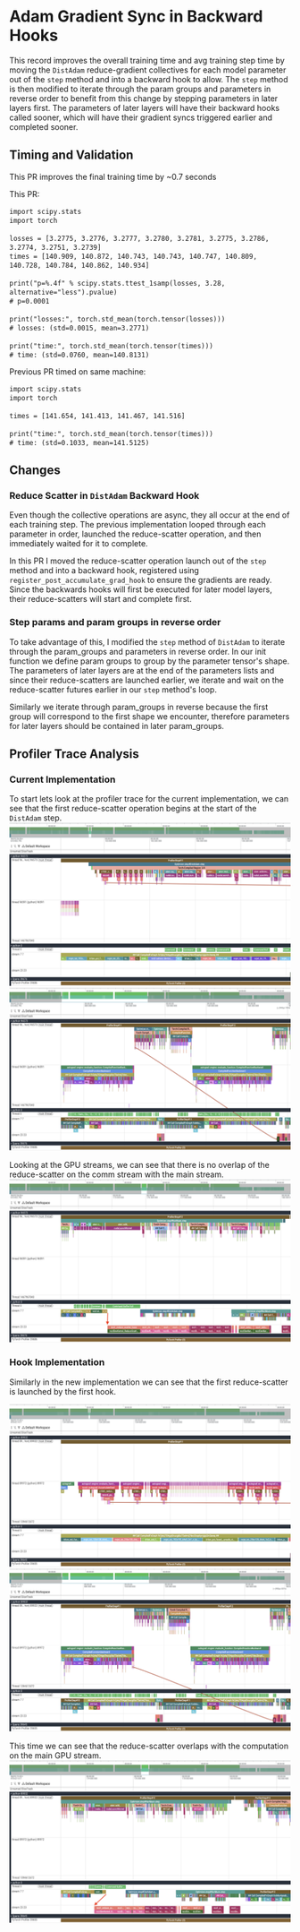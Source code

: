 # Adam Gradient Sync in Backward Hooks

This record improves the overall training time and avg training step time by moving the `DistAdam` reduce-gradient collectives for each model parameter out of the `step` method and into a backward hook to allow. The `step` method is then modified to iterate through the param groups and parameters in reverse order to benefit from this change by stepping parameters in later layers first. The parameters of later layers will have their backward hooks called sooner, which will have their gradient syncs triggered earlier and completed sooner.


## Timing and Validation

This PR improves the final training time by ~0.7 seconds

This PR:

```
import scipy.stats
import torch

losses = [3.2775, 3.2776, 3.2777, 3.2780, 3.2781, 3.2775, 3.2786, 3.2774, 3.2751, 3.2739]
times = [140.909, 140.872, 140.743, 140.743, 140.747, 140.809, 140.728, 140.784, 140.862, 140.934]

print("p=%.4f" % scipy.stats.ttest_1samp(losses, 3.28, alternative="less").pvalue)
# p=0.0001

print("losses:", torch.std_mean(torch.tensor(losses)))
# losses: (std=0.0015, mean=3.2771)

print("time:", torch.std_mean(torch.tensor(times)))
# time: (std=0.0760, mean=140.8131)
```

Previous PR timed on same machine:

```
import scipy.stats
import torch

times = [141.654, 141.413, 141.467, 141.516]

print("time:", torch.std_mean(torch.tensor(times)))
# time: (std=0.1033, mean=141.5125)
```

## Changes


### Reduce Scatter in `DistAdam` Backward Hook

Even though the collective operations are async, they all occur at the end of each training step. The previous implementation looped through each parameter in order, launched the reduce-scatter operation, and then immediately waited for it to complete.

In this PR I moved the reduce-scatter operation launch out of the `step` method and into a backward hook, registered using `register_post_accumulate_grad_hook` to ensure the gradients are ready. Since the backwards hooks will first be executed for later model layers, their reduce-scatters will start and complete first.


### Step params and param groups in reverse order

To take advantage of this, I modified the `step` method of `DistAdam` to iterate through the param_groups and parameters in reverse order. In our init function we define param groups to group by the parameter tensor's shape. The parameters of later layers are at the end of the parameters lists and since their reduce-scatters are launched earlier, we iterate and wait on the reduce-scatter futures earlier in our `step` method's loop.

Similarly we iterate through param_groups in reverse because the first group will correspond to the first shape we encounter, therefore parameters for later layers should be contained in later param_groups.


## Profiler Trace Analysis

### Current Implementation

To start lets look at the profiler trace for the current implementation, we can see that the first reduce-scatter operation begins at the start of the `DistAdam` step.
![](profiler-trace-current-first-rs.png)
![](profiler-trace-current-overview.png)

Looking at the GPU streams, we can see that there is no overlap of the reduce-scatter on the comm stream with the main stream.
![](profiler-trace-current-comm-overlap.png)

### Hook Implementation

Similarly in the new implementation we can see that the first reduce-scatter is launched by the first hook.

![](profiler-trace-hook-first-rs.png)
![](profiler-trace-hook-overview.png)

This time we can see that the reduce-scatter overlaps with the computation on the main GPU stream.
![](profiler-trace-hook-comm-overlap.png)
